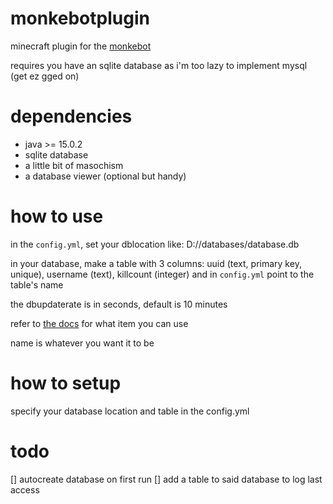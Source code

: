 # monkebotplugin
minecraft plugin for the [monkebot]("https://github.com/mrsherobrine/monkebot")

requires you have an sqlite database as i'm too lazy to implement mysql (get ez gged on)

# dependencies
* java >= 15.0.2
* sqlite database
* a little bit of masochism
* a database viewer (optional but handy)

# how to use
in the ``config.yml``, set your dblocation like: D://databases/database.db

in your database, make a table with 3 columns: uuid (text, primary key, unique), username (text), killcount (integer) and in ``config.yml`` point to the table's name

the dbupdaterate is in seconds, default is 10 minutes

refer to [the docs](https://papermc.io/javadocs/paper/1.16/org/bukkit/Material.html) for what item you can use

name is whatever you want it to be

# how to setup

specify your database location and table in the config.yml


# todo
[] autocreate database on first run
[] add a table to said database to log last access
